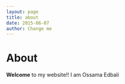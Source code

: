 ```yaml
---
layout: page
title: about
date: 2015-06-07
author: Change me
---
```


# About


**Welcome** to my website!! I am Ossama Edbali
